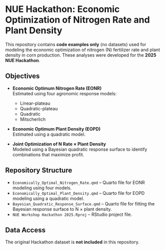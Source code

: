 # NUE Hackathon: Economic Optimization of Nitrogen Rate and Plant Density

This repository contains **code examples only** (no datasets) used for modeling the economic optimization of nitrogen (N) fertilizer rate and plant density in corn production. These analyses were developed for the **2025 NUE Hackathon**.

## Objectives

- **Economic Optimum Nitrogen Rate (EONR)**  
  Estimated using four agronomic response models:
  - Linear-plateau  
  - Quadratic-plateau  
  - Quadratic  
  - Mitscherlich  

- **Economic Optimum Plant Density (EOPD)**  
  Estimated using a quadratic model.

- **Joint Optimization of N Rate × Plant Density**  
  Modeled using a Bayesian quadratic response surface to identify combinations that maximize profit.

## Repository Structure

- `Economically_Optimal_Nitrogen_Rate.qmd` – Quarto file for EONR modeling using four models.  
- `Economically_Optimal_Plant_Density.qmd` – Quarto file for EOPD modeling using a quadratic model.  
- `Bayesian_Quadratic_Response_Surface.qmd` – Quarto file for fitting the Bayesian response surface to N × plant density.  
- `NUE Workshop Hackathon 2025.Rproj` – RStudio project file.

## Data Access

The original Hackathon dataset is **not included** in this repository.